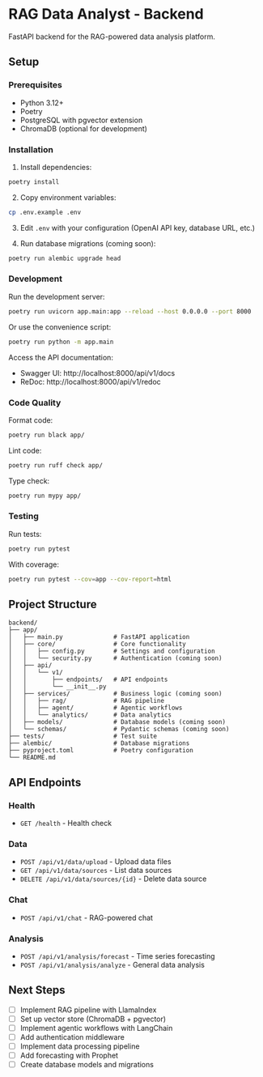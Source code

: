 # RAG Data Analyst - Backend

FastAPI backend for the RAG-powered data analysis platform.

## Setup

### Prerequisites

- Python 3.12+
- Poetry
- PostgreSQL with pgvector extension
- ChromaDB (optional for development)

### Installation

1. Install dependencies:
```bash
poetry install
```

2. Copy environment variables:
```bash
cp .env.example .env
```

3. Edit `.env` with your configuration (OpenAI API key, database URL, etc.)

4. Run database migrations (coming soon):
```bash
poetry run alembic upgrade head
```

### Development

Run the development server:
```bash
poetry run uvicorn app.main:app --reload --host 0.0.0.0 --port 8000
```

Or use the convenience script:
```bash
poetry run python -m app.main
```

Access the API documentation:
- Swagger UI: http://localhost:8000/api/v1/docs
- ReDoc: http://localhost:8000/api/v1/redoc

### Code Quality

Format code:
```bash
poetry run black app/
```

Lint code:
```bash
poetry run ruff check app/
```

Type check:
```bash
poetry run mypy app/
```

### Testing

Run tests:
```bash
poetry run pytest
```

With coverage:
```bash
poetry run pytest --cov=app --cov-report=html
```

## Project Structure

```
backend/
├── app/
│   ├── main.py              # FastAPI application
│   ├── core/                # Core functionality
│   │   ├── config.py        # Settings and configuration
│   │   └── security.py      # Authentication (coming soon)
│   ├── api/
│   │   └── v1/
│   │       ├── endpoints/   # API endpoints
│   │       └── __init__.py
│   ├── services/            # Business logic (coming soon)
│   │   ├── rag/             # RAG pipeline
│   │   ├── agent/           # Agentic workflows
│   │   └── analytics/       # Data analytics
│   ├── models/              # Database models (coming soon)
│   └── schemas/             # Pydantic schemas (coming soon)
├── tests/                   # Test suite
├── alembic/                 # Database migrations
├── pyproject.toml           # Poetry configuration
└── README.md
```

## API Endpoints

### Health
- `GET /health` - Health check

### Data
- `POST /api/v1/data/upload` - Upload data files
- `GET /api/v1/data/sources` - List data sources
- `DELETE /api/v1/data/sources/{id}` - Delete data source

### Chat
- `POST /api/v1/chat` - RAG-powered chat

### Analysis
- `POST /api/v1/analysis/forecast` - Time series forecasting
- `POST /api/v1/analysis/analyze` - General data analysis

## Next Steps

- [ ] Implement RAG pipeline with LlamaIndex
- [ ] Set up vector store (ChromaDB + pgvector)
- [ ] Implement agentic workflows with LangChain
- [ ] Add authentication middleware
- [ ] Implement data processing pipeline
- [ ] Add forecasting with Prophet
- [ ] Create database models and migrations